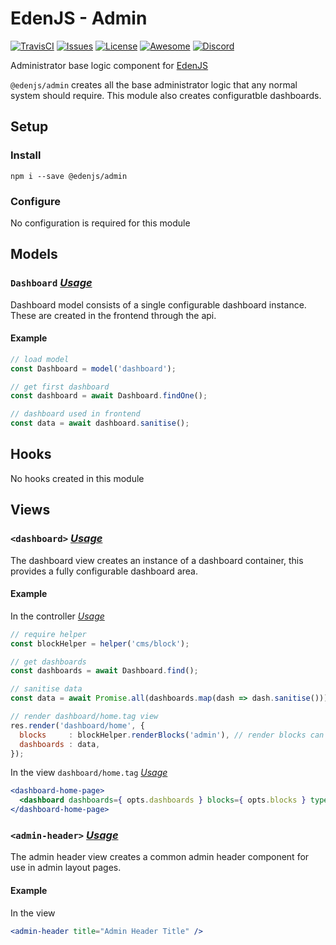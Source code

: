 # EdenJS - Admin
[![TravisCI](https://travis-ci.com/ifactorydigital/ifactoryjs_admin.svg?branch=master)](https://travis-ci.com/ifactorydigital/ifactoryjs_admin)
[![Issues](https://img.shields.io/github/issues/ifactorydigital/ifactoryjs_admin.svg)](https://github.com/ifactorydigital/ifactoryjs_admin/issues)
[![License](https://img.shields.io/badge/license-MIT-blue.svg)](https://github.com/ifactorydigital/ifactoryjs_admin)
[![Awesome](https://img.shields.io/badge/awesome-true-green.svg)](https://github.com/ifactorydigital/ifactoryjs_admin)
[![Discord](https://img.shields.io/discord/583845970433933312.svg)](https://discord.gg/5u3f3up)

Administrator base logic component for [EdenJS](https://github.com/edenjs-cli)

`@edenjs/admin` creates all the base administrator logic that any normal system should require. This module also creates configuratble dashboards.

## Setup

### Install

```
npm i --save @edenjs/admin
```

### Configure

No configuration is required for this module

## Models

### `Dashboard` _[Usage](https://github.com/ifactorydigital/ifactoryjs_admin/blob/master/bundles/dashboard/models/dashboard.js)_

Dashboard model consists of a single configurable dashboard instance. These are created in the frontend through the api.

#### Example

```js
// load model
const Dashboard = model('dashboard');

// get first dashboard
const dashboard = await Dashboard.findOne();

// dashboard used in frontend
const data = await dashboard.sanitise();
```

## Hooks

No hooks created in this module

## Views

### `<dashboard>` _[Usage](https://github.com/ifactorydigital/ifactoryjs_admin/blob/master/bundles/dashboard/views/dashboard.tag)_

The dashboard view creates an instance of a dashboard container, this provides a fully configurable dashboard area.

#### Example

In the controller _[Usage](https://github.com/ifactorydigital/ifactoryjs_admin/blob/master/bundles/admin/controllers/admin.js#L45)_

```jsx
// require helper
const blockHelper = helper('cms/block');

// get dashboards
const dashboards = await Dashboard.find();

// sanitise data
const data = await Promise.all(dashboards.map(dash => dash.sanitise()));

// render dashboard/home.tag view
res.render('dashboard/home', {
  blocks     : blockHelper.renderBlocks('admin'), // render blocks can be namespaced
  dashboards : data,
});
```

In the view `dashboard/home.tag` _[Usage](https://github.com/ifactorydigital/ifactoryjs_admin/blob/master/bundles/admin/views/admin.tag#L6)_

```jsx
<dashboard-home-page>
  <dashboard dashboards={ opts.dashboards } blocks={ opts.blocks } type="my.dashboard" name="My Dashboard" />
</dashboard-home-page>
```

### `<admin-header>` _[Usage](https://github.com/ifactorydigital/ifactoryjs_admin/blob/master/bundles/admin/views/admin/header.tag)_

The admin header view creates a common admin header component for use in admin layout pages.

#### Example

In the view

```jsx
<admin-header title="Admin Header Title" />
```